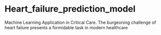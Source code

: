 # Heart_failure_prediction_model
Machine Learning Application in Critical Care. The burgeoning challenge of heart failure presents a formidable task in modern healthcare
